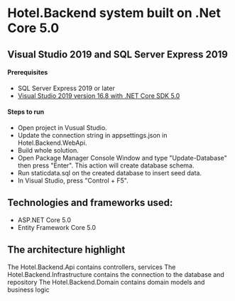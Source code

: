 # Hotel.Backend system built on .Net Core 5.0


## Visual Studio 2019 and SQL Server Express 2019

#### Prerequisites

- SQL Server Express 2019 or later
- [Visual Studio 2019 version 16.8 with .NET Core SDK 5.0 ](https://dotnet.microsoft.com/download)

#### Steps to run

- Open project in Vusual Studio.
- Update the connection string in appsettings.json in Hotel.Backend.WebApi.
- Build whole solution.
- Open Package Manager Console Window and type "Update-Database" then press "Enter". This action will create database schema.
- Run staticdata.sql on the created database to insert seed data.
- In Visual Studio, press "Control + F5".

## Technologies and frameworks used:
- ASP.NET Core 5.0
- Entity Framework Core 5.0

## The architecture highlight

The Hotel.Backend.Api contains controllers, services
The Hotel.Backend.Infrastructure contains the connection to the database and repository
The Hotel.Backend.Domain contains domain models and business logic
